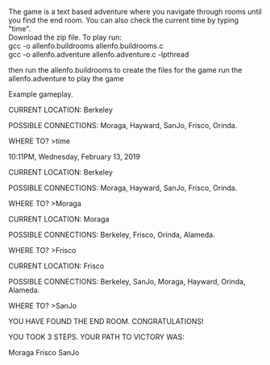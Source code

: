 The game is a text based adventure where you navigate through rooms until you find the end room. You can also check the current time by typing "time". </br>
Download the zip file. To play run:</br>
gcc -o allenfo.buildrooms allenfo.buildrooms.c</br>
gcc -o allenfo.adventure allenfo.adventure.c -lpthread</br>

then run the allenfo.buildrooms to create the files for the game
run the allenfo.adventure to play the game</br>

Example gameplay.

CURRENT LOCATION: Berkeley

POSSIBLE CONNECTIONS: Moraga, Hayward, SanJo, Frisco, Orinda.

WHERE TO? >time

10:11PM, Wednesday, February 13, 2019


CURRENT LOCATION: Berkeley

POSSIBLE CONNECTIONS: Moraga, Hayward, SanJo, Frisco, Orinda.

WHERE TO? >Moraga

CURRENT LOCATION: Moraga

POSSIBLE CONNECTIONS: Berkeley, Frisco, Orinda, Alameda.

WHERE TO? >Frisco

CURRENT LOCATION: Frisco

POSSIBLE CONNECTIONS: Berkeley, SanJo, Moraga, Hayward, Orinda, Alameda.

WHERE TO? >SanJo

YOU HAVE FOUND THE END ROOM. CONGRATULATIONS!

YOU TOOK 3 STEPS. YOUR PATH TO VICTORY WAS:

Moraga
Frisco
SanJo
